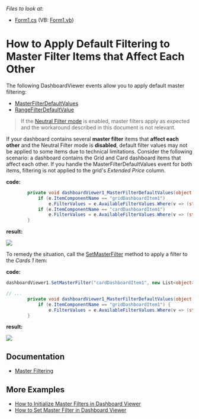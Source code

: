 <!-- default file list -->
*Files to look at*:

* [Form1.cs](./CS/MutualDefaultFiltering/Form1.cs) (VB: [Form1.vb](./VB/MutualDefaultFiltering/Form1.vb))
<!-- default file list end -->
# How to Apply Default Filtering to Master Filter Items that Affect Each Other


The following DashboardViewer events allow you to apply default master filtering: 

* [MasterFilterDefaultValues](https://docs.devexpress.com/Dashboard/DevExpress.DashboardWin.DashboardViewer.MasterFilterDefaultValues)
* [RangeFilterDefaultValue](https://docs.devexpress.com/Dashboard/DevExpress.DashboardWin.DashboardViewer.RangeFilterDefaultValue)

> If the [Neutral Filter mode](https://docs.devexpress.com/Dashboard/400262/main-features/interactivity/neutral-filter-mode) is enabled, master filters apply as expected and the workaround described in this document is not relevant.

If your dashboard contains several **master filter** items that **affect each other** and the Neutral Filter mode is **disabled**, default filter values may not be applied to some items due to technical limitations. Consider the following scenario: a dashboard contains the Grid and Card dashboard items that affect each other. If you handle the MasterFilterDefaultValues event for both items, filtering is not applied to the grid's _Extended Price_ column.

**code:**


```cs
        private void dashboardViewer1_MasterFilterDefaultValues(object sender, MasterFilterDefaultValuesEventArgs e) {
            if (e.ItemComponentName == "gridDashboardItem1")
                e.FilterValues = e.AvailableFilterValues.Where(v => (string)v["CategoryName"] == "Beverages" || (string)v["CategoryName"] == "Condiments");
            if (e.ItemComponentName == "cardDashboardItem1")
                e.FilterValues = e.AvailableFilterValues.Where(v => (string)v["Country"] == "UK");
        }
```

**result:**

![](https://raw.githubusercontent.com/DevExpress-Examples/win-viewer-how-to-apply-default-filtering-to-master-filter-items-that-affect-each-other-t474844/16.2.3+/media/43572027-e15b-11e6-80bf-00155d62480c.png)

To remedy the situation, call the [SetMasterFilter](https://documentation.devexpress.com/#Dashboard/DevExpressDashboardWinDashboardViewer_SetMasterFiltertopic) method to apply a filter to the _Cards 1_ item:

**code:**

```cs
dashboardViewer1.SetMasterFilter("cardDashboardItem1", new List<object>() { "UK" });

// ...
        private void dashboardViewer1_MasterFilterDefaultValues(object sender, MasterFilterDefaultValuesEventArgs e)
            if (e.ItemComponentName == "gridDashboardItem1") {
                e.FilterValues = e.AvailableFilterValues.Where(v => (string)v["CategoryName"] == "Beverages" || (string)v["CategoryName"] == "Condiments");
        }
```


**result:**

![](https://raw.githubusercontent.com/DevExpress-Examples/win-viewer-how-to-apply-default-filtering-to-master-filter-items-that-affect-each-other-t474844/16.2.3+/media/6014919f-e157-11e6-80bf-00155d62480c.png)

## Documentation

- [Master Filtering](https://docs.devexpress.com/Dashboard/116912)

## More Examples 

- [How to Initialize Master Filters in Dashboard Viewer](https://github.com/DevExpress-Examples/how-to-apply-default-filtering-to-master-filters-in-dashboardviewer-t329583)
- [How to Set Master Filter in Dashboard Viewer](https://github.com/DevExpress-Examples/how-to-apply-master-filtering-in-dashboardviewer-e5097)

